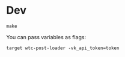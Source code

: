 # Dev
```
make
```

You can pass variables as flags:
```
target wtc-post-loader -vk_api_token=token
```